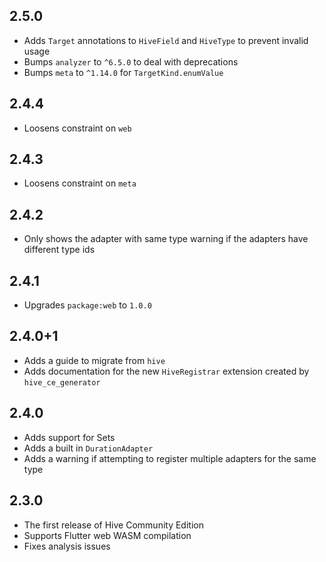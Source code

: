 ## 2.5.0

- Adds `Target` annotations to `HiveField` and `HiveType` to prevent invalid usage
- Bumps `analyzer` to `^6.5.0` to deal with deprecations
- Bumps `meta` to `^1.14.0` for `TargetKind.enumValue`

## 2.4.4

- Loosens constraint on `web`

## 2.4.3

- Loosens constraint on `meta`

## 2.4.2

- Only shows the adapter with same type warning if the adapters have different type ids

## 2.4.1

- Upgrades `package:web` to `1.0.0`

## 2.4.0+1

- Adds a guide to migrate from `hive`
- Adds documentation for the new `HiveRegistrar` extension created by `hive_ce_generator`

## 2.4.0

- Adds support for Sets
- Adds a built in `DurationAdapter`
- Adds a warning if attempting to register multiple adapters for the same type

## 2.3.0

- The first release of Hive Community Edition
- Supports Flutter web WASM compilation
- Fixes analysis issues
